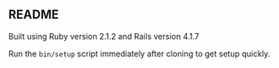 ## README

Built using Ruby version 2.1.2 and Rails version 4.1.7

Run the ```bin/setup``` script immediately after cloning to get setup quickly.

